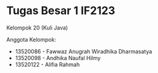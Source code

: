# Tugas Besar 1 IF2123

Kelompok 20 (Kuli Java)

Anggota Kelompok:
- 13520086 - Fawwaz Anugrah Wiradhika Dharmasatya
- 13520098 - Andhika Naufal Hilmy
- 13520122 - Alifia Rahmah